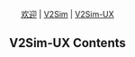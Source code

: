 <p style="text-align:center"><a href="/zh_hans/#">欢迎<a> | <a href="/zh_hans/#/v2sim/">V2Sim</a> | <a href="/zh_hans/#/v2simux/">V2Sim-UX</a></p>
<h2 style="text-align:center">V2Sim-UX Contents</h2>